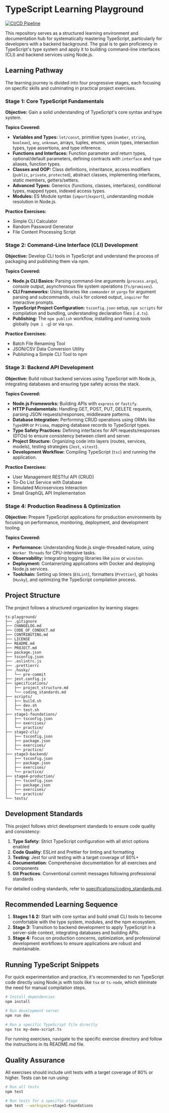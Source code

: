 # TypeScript Learning Playground

[![CI/CD Pipeline](https://github.com/your-username/ts-playground/actions/workflows/ci.yml/badge.svg)](https://github.com/your-username/ts-playground/actions/workflows/ci.yml)

This repository serves as a structured learning environment and documentation hub for systematically mastering TypeScript, particularly for developers with a backend background. The goal is to gain proficiency in TypeScript's type system and apply it to building command-line interfaces (CLI) and backend services using Node.js.

## Learning Pathway

The learning journey is divided into four progressive stages, each focusing on specific skills and culminating in practical project exercises.

### Stage 1: Core TypeScript Fundamentals

**Objective:** Gain a solid understanding of TypeScript's core syntax and type system.

**Topics Covered:**

- **Variables and Types:** `let/const`, primitive types (`number`, `string`, `boolean`), `any`, `unknown`, arrays, tuples, enums, union types, intersection types, type assertions, and type inference.
- **Functions and Interfaces:** Function parameter and return types, optional/default parameters, defining contracts with `interface` and `type` aliases, function types.
- **Classes and OOP:** Class definitions, inheritance, access modifiers (`public`, `private`, `protected`), abstract classes, implementing interfaces, static members, getters/setters.
- **Advanced Types:** Generics (functions, classes, interfaces), conditional types, mapped types, indexed access types.
- **Modules:** ES Module syntax (`import`/`export`), understanding module resolution in Node.js.

**Practice Exercises:**

- Simple CLI Calculator
- Random Password Generator
- File Content Processing Script

### Stage 2: Command-Line Interface (CLI) Development

**Objective:** Develop CLI tools in TypeScript and understand the process of packaging and publishing them via npm.

**Topics Covered:**

- **Node.js CLI Basics:** Parsing command-line arguments (`process.argv`), console output, asynchronous file system operations (`fs/promises`).
- **CLI Frameworks:** Using libraries like `commander` or `yargs` for argument parsing and subcommands, `chalk` for colored output, `inquirer` for interactive prompts.
- **TypeScript Project Configuration:** `tsconfig.json` setup, `npm scripts` for compilation and bundling, understanding declaration files (`.d.ts`).
- **Publishing:** The `npm publish` workflow, installing and running tools globally (`npm i -g`) or via `npx`.

**Practice Exercises:**

- Batch File Renaming Tool
- JSON/CSV Data Conversion Utility
- Publishing a Simple CLI Tool to npm

### Stage 3: Backend API Development

**Objective:** Build robust backend services using TypeScript with Node.js, integrating databases and ensuring type safety across the stack.

**Topics Covered:**

- **Node.js Frameworks:** Building APIs with `express` or `fastify`.
- **HTTP Fundamentals:** Handling GET, POST, PUT, DELETE requests, parsing JSON requests/responses, middleware patterns.
- **Database Integration:** Performing CRUD operations using ORMs like `TypeORM` or `Prisma`, mapping database records to TypeScript types.
- **Type Safety Practices:** Defining interfaces for API requests/responses (DTOs) to ensure consistency between client and server.
- **Project Structure:** Organizing code into layers (routes, services, models), testing strategies (`Jest`, `vitest`).
- **Development Workflow:** Compiling TypeScript (`tsc`) and running the application.

**Practice Exercises:**

- User Management RESTful API (CRUD)
- To-Do List Service with Database
- Simulated Microservices Interaction
- Small GraphQL API Implementation

### Stage 4: Production Readiness & Optimization

**Objective:** Prepare TypeScript applications for production environments by focusing on performance, monitoring, deployment, and development tooling.

**Topics Covered:**

- **Performance:** Understanding Node.js single-threaded nature, using `Worker Threads` for CPU-intensive tasks.
- **Observability:** Integrating logging libraries like `pino` or `winston`.
- **Deployment:** Containerizing applications with Docker and deploying Node.js services.
- **Toolchain:** Setting up linters (`ESLint`), formatters (`Prettier`), git hooks (`Husky`), and optimizing the TypeScript compilation process.

## Project Structure

The project follows a structured organization by learning stages:

```
ts-playground/
├── .gitignore
├── CHANGELOG.md
├── CODE_OF_CONDUCT.md
├── CONTRIBUTING.md
├── LICENSE
├── README.md
├── PROJECT.md
├── package.json
├── tsconfig.json
├── .eslintrc.js
├── .prettierrc
├── .husky/
│   └── pre-commit
├── jest.config.js
├── specifications/
│   ├── project_structure.md
│   └── coding_standards.md
├── scripts/
│   ├── build.sh
│   ├── dev.sh
│   └── test.sh
├── stage1-foundations/
│   ├── tsconfig.json
│   ├── exercises/
│   └── practice/
├── stage2-cli/
│   ├── tsconfig.json
│   ├── package.json
│   ├── exercises/
│   └── practice/
├── stage3-backend/
│   ├── tsconfig.json
│   ├── package.json
│   ├── exercises/
│   └── practice/
├── stage4-production/
│   ├── tsconfig.json
│   ├── package.json
│   ├── exercises/
│   └── practice/
└── tests/
```

## Development Standards

This project follows strict development standards to ensure code quality and consistency:

1. **Type Safety**: Strict TypeScript configuration with all strict options enabled
2. **Code Quality**: ESLint and Prettier for linting and formatting
3. **Testing**: Jest for unit testing with a target coverage of 80%+
4. **Documentation**: Comprehensive documentation for all exercises and components
5. **Git Practices**: Conventional commit messages following professional standards

For detailed coding standards, refer to [specifications/coding_standards.md](specifications/coding_standards.md).

## Recommended Learning Sequence

1.  **Stages 1 & 2:** Start with core syntax and build small CLI tools to become comfortable with the type system, modules, and the npm ecosystem.
2.  **Stage 3:** Transition to backend development to apply TypeScript in a server-side context, integrating databases and building APIs.
3.  **Stage 4:** Focus on production concerns, optimization, and professional development workflows to ensure applications are robust and maintainable.

## Running TypeScript Snippets

For quick experimentation and practice, it's recommended to run TypeScript code directly using Node.js with tools like `tsx` or `ts-node`, which eliminate the need for manual compilation steps.

```bash
# Install dependencies
npm install

# Run development server
npm run dev

# Run a specific TypeScript file directly
npx tsx my-demo-script.ts
```

For running exercises, navigate to the specific exercise directory and follow the instructions in its README.md file.

## Quality Assurance

All exercises should include unit tests with a target coverage of 80% or higher. Tests can be run using:

```bash
# Run all tests
npm test

# Run tests for a specific stage
npm test --workspace=stage1-foundations
```
